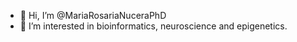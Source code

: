 - 👋 Hi, I’m @MariaRosariaNuceraPhD
- 👀 I’m interested in bioinformatics, neuroscience and epigenetics.

<!---
MariaRosariaNuceraPhD/MariaRosariaNuceraPhD is a ✨ special ✨ repository because its `README.md` (this file) appears on your GitHub profile.
You can click the Preview link to take a look at your changes.
--->
